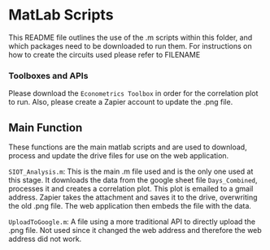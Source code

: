 # MatLab Scripts
This README file outlines the use of the .m scripts within this folder, and which packages need to be downloaded to run them. For  instructions on how to create the circuits used please refer to FILENAME

### Toolboxes and APIs
Please download the `Econometrics Toolbox` in order for the correlation plot to run. Also, please create a Zapier account to update the .png file.

## Main Function
These functions are the main matlab scripts and are used to download, process and update the drive files for use on the web application.

`SIOT_Analysis.m`: This is the main .m file used and is the only one used at this stage. It downloads the data from the google sheet file `Days_Combined`, processes it and creates a correlation plot. This plot is emailed to a gmail address. Zapier takes the attachment and saves it to the drive, overwriting the old .png file. The web application then embeds the file with the data.

`UploadToGoogle.m`: A file using a more traditional API to directly upload the .png file. Not used since it changed the web address and therefore the web address did not work.
